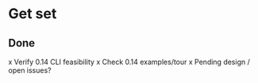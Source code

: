 # Get set

## Done

x Verify 0.14 CLI feasibility
x Check 0.14 examples/tour
x Pending design / open issues?

